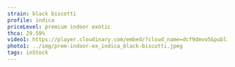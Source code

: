 ```yaml
---
strain: black biscotti
profile: indica
priceLevel: premium indoor exotic
thca: 29.59%
video1: https://player.cloudinary.com/embed/?cloud_name=dcf9dmvo5&public_id=prem-aaa-plus_indica_black-biscotti_cbf7h0&profile=flower
photo1: ../img/prem-indoor-ex_indica_black-biscotti.jpeg
tags: inStock
---
```

